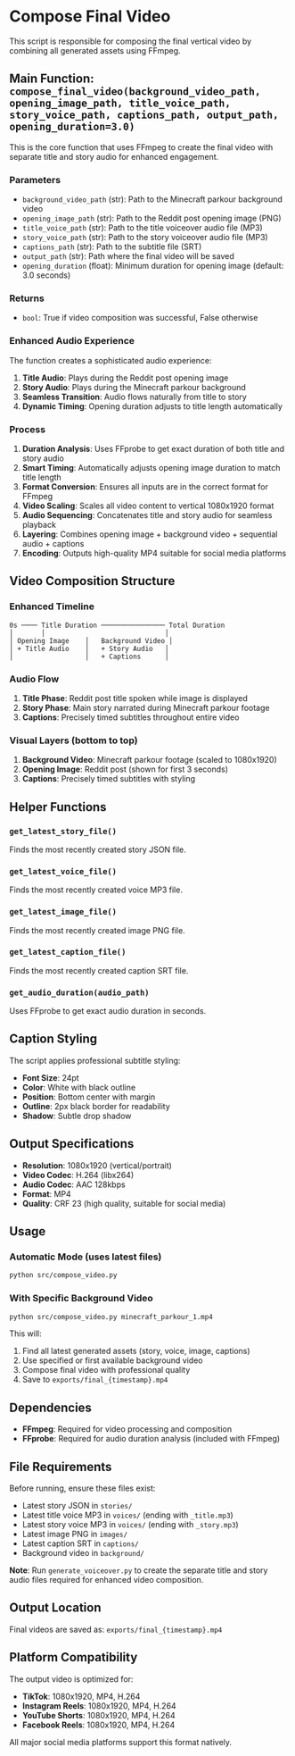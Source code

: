 # Compose Final Video

This script is responsible for composing the final vertical video by combining all generated assets using FFmpeg.

## Main Function: `compose_final_video(background_video_path, opening_image_path, title_voice_path, story_voice_path, captions_path, output_path, opening_duration=3.0)`

This is the core function that uses FFmpeg to create the final video with separate title and story audio for enhanced engagement.

### Parameters

- `background_video_path` (str): Path to the Minecraft parkour background video
- `opening_image_path` (str): Path to the Reddit post opening image (PNG)
- `title_voice_path` (str): Path to the title voiceover audio file (MP3)
- `story_voice_path` (str): Path to the story voiceover audio file (MP3)
- `captions_path` (str): Path to the subtitle file (SRT)
- `output_path` (str): Path where the final video will be saved
- `opening_duration` (float): Minimum duration for opening image (default: 3.0 seconds)

### Returns

- `bool`: True if video composition was successful, False otherwise

### Enhanced Audio Experience

The function creates a sophisticated audio experience:
1. **Title Audio**: Plays during the Reddit post opening image
2. **Story Audio**: Plays during the Minecraft parkour background
3. **Seamless Transition**: Audio flows naturally from title to story
4. **Dynamic Timing**: Opening duration adjusts to title length automatically

### Process

1. **Duration Analysis**: Uses FFprobe to get exact duration of both title and story audio
2. **Smart Timing**: Automatically adjusts opening image duration to match title length
3. **Format Conversion**: Ensures all inputs are in the correct format for FFmpeg
4. **Video Scaling**: Scales all video content to vertical 1080x1920 format
5. **Audio Sequencing**: Concatenates title and story audio for seamless playback
6. **Layering**: Combines opening image + background video + sequential audio + captions
7. **Encoding**: Outputs high-quality MP4 suitable for social media platforms

## Video Composition Structure

### Enhanced Timeline
```
0s ──── Title Duration ──────────────── Total Duration
│       │                              │
│ Opening Image    │   Background Video │
│ + Title Audio    │   + Story Audio   │
│                  │   + Captions      │
```

### Audio Flow
1. **Title Phase**: Reddit post title spoken while image is displayed
2. **Story Phase**: Main story narrated during Minecraft parkour footage
3. **Captions**: Precisely timed subtitles throughout entire video

### Visual Layers (bottom to top)
1. **Background Video**: Minecraft parkour footage (scaled to 1080x1920)
2. **Opening Image**: Reddit post (shown for first 3 seconds)
3. **Captions**: Precisely timed subtitles with styling

## Helper Functions

### `get_latest_story_file()`
Finds the most recently created story JSON file.

### `get_latest_voice_file()`
Finds the most recently created voice MP3 file.

### `get_latest_image_file()`
Finds the most recently created image PNG file.

### `get_latest_caption_file()`
Finds the most recently created caption SRT file.

### `get_audio_duration(audio_path)`
Uses FFprobe to get exact audio duration in seconds.

## Caption Styling

The script applies professional subtitle styling:
- **Font Size**: 24pt
- **Color**: White with black outline
- **Position**: Bottom center with margin
- **Outline**: 2px black border for readability
- **Shadow**: Subtle drop shadow

## Output Specifications

- **Resolution**: 1080x1920 (vertical/portrait)
- **Video Codec**: H.264 (libx264)
- **Audio Codec**: AAC 128kbps
- **Format**: MP4
- **Quality**: CRF 23 (high quality, suitable for social media)

## Usage

### Automatic Mode (uses latest files)
```bash
python src/compose_video.py
```

### With Specific Background Video
```bash
python src/compose_video.py minecraft_parkour_1.mp4
```

This will:
1. Find all latest generated assets (story, voice, image, captions)
2. Use specified or first available background video
3. Compose final video with professional quality
4. Save to `exports/final_{timestamp}.mp4`

## Dependencies

- **FFmpeg**: Required for video processing and composition
- **FFprobe**: Required for audio duration analysis (included with FFmpeg)

## File Requirements

Before running, ensure these files exist:
- Latest story JSON in `stories/`
- Latest title voice MP3 in `voices/` (ending with `_title.mp3`)
- Latest story voice MP3 in `voices/` (ending with `_story.mp3`)
- Latest image PNG in `images/`
- Latest caption SRT in `captions/`
- Background video in `background/`

**Note**: Run `generate_voiceover.py` to create the separate title and story audio files required for enhanced video composition.

## Output Location

Final videos are saved as: `exports/final_{timestamp}.mp4`

## Platform Compatibility

The output video is optimized for:
- **TikTok**: 1080x1920, MP4, H.264
- **Instagram Reels**: 1080x1920, MP4, H.264
- **YouTube Shorts**: 1080x1920, MP4, H.264
- **Facebook Reels**: 1080x1920, MP4, H.264

All major social media platforms support this format natively.
